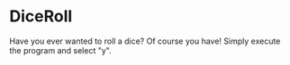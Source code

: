 # DiceRoll
Have you ever wanted to roll a dice? Of course you have! Simply execute the program and select "y".